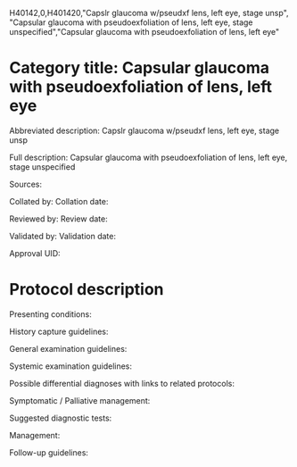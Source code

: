 H40142,0,H401420,"Capslr glaucoma w/pseudxf lens, left eye, stage unsp", "Capsular glaucoma with pseudoexfoliation of lens, left eye, stage unspecified","Capsular glaucoma with pseudoexfoliation of lens, left eye"
# Category title: Capsular glaucoma with pseudoexfoliation of lens, left eye

Abbreviated description: Capslr glaucoma w/pseudxf lens, left eye, stage unsp

Full description: Capsular glaucoma with pseudoexfoliation of lens, left eye, stage unspecified

Sources:

Collated by:
Collation date:

Reviewed by:
Review date:

Validated by:
Validation date:

Approval UID:

# Protocol description

Presenting conditions:

History capture guidelines:

General examination guidelines:

Systemic examination guidelines:

Possible differential diagnoses with links to related protocols:

Symptomatic / Palliative management:

Suggested diagnostic tests:

Management:

Follow-up guidelines:
